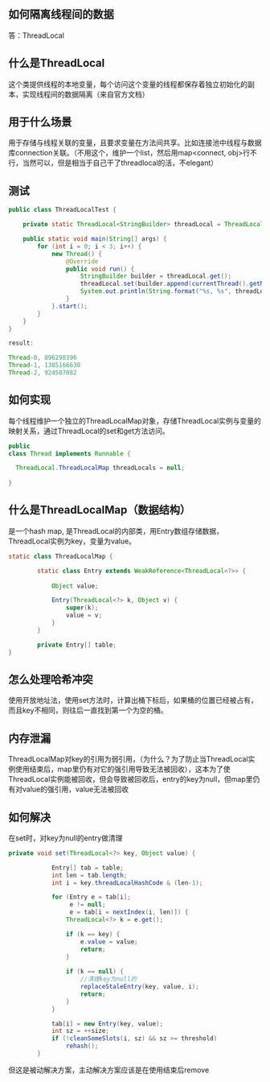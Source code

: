 ## 如何隔离线程间的数据
答：ThreadLocal

## 什么是ThreadLocal
这个类提供线程的本地变量，每个访问这个变量的线程都保存着独立初始化的副本，实现线程间的数据隔离（来自官方文档）

## 用于什么场景
用于存储与线程关联的变量，且要求变量在方法间共享。比如连接池中线程与数据库connection关联。（不用这个，维护一个list，然后用map<connect, obj>行不行，当然可以，但是相当于自己干了threadlocal的活，不elegant）

## 测试

```java
public class ThreadLocalTest {

    private static ThreadLocal<StringBuilder> threadLocal = ThreadLocal.withInitial(StringBuilder::new);

    public static void main(String[] args) {
        for (int i = 0; i < 3; i++) {
            new Thread() {
                @Override
                public void run() {
                    StringBuilder builder = threadLocal.get();
                    threadLocal.set(builder.append(currentThread().getName()));
                    System.out.println(String.format("%s, %s", threadLocal.get().toString(), threadLocal.get().hashCode()));
                }
            }.start();
        }
    }
}

result:

Thread-0, 896298396
Thread-1, 1385166630
Thread-2, 924507082
```

## 如何实现
每个线程维护一个独立的ThreadLocalMap对象，存储ThreadLocal实例与变量的映射关系，通过ThreadLocal的set和get方法访问。
```java
public
class Thread implements Runnable {

  ThreadLocal.ThreadLocalMap threadLocals = null;
  
}
```

## 什么是ThreadLocalMap（数据结构）
是一个hash map, 是ThreadLocal的内部类，用Entry数组存储数据，ThreadLocal实例为key，变量为value。
```java
static class ThreadLocalMap {

        static class Entry extends WeakReference<ThreadLocal<?>> {
        
            Object value;

            Entry(ThreadLocal<?> k, Object v) {
                super(k);
                value = v;
            }
        }

        private Entry[] table;
}

```
## 怎么处理哈希冲突
使用开放地址法，使用set方法时，计算出桶下标后，如果桶的位置已经被占有，而且key不相同，则往后一直找到第一个为空的桶。

## 内存泄漏
ThreadLocalMap对key的引用为弱引用，（为什么？为了防止当ThreadLocal实例使用结束后，map里仍有对它的强引用导致无法被回收），这本为了使ThreadLocal实例能被回收，但会导致被回收后，entry的key为null，但map里仍有对value的强引用，value无法被回收

## 如何解决
在set时，对key为null的entry做清理
```java
private void set(ThreadLocal<?> key, Object value) {

            Entry[] tab = table;
            int len = tab.length;
            int i = key.threadLocalHashCode & (len-1);

            for (Entry e = tab[i];
                 e != null;
                 e = tab[i = nextIndex(i, len)]) {
                ThreadLocal<?> k = e.get();

                if (k == key) {
                    e.value = value;
                    return;
                }
 
                if (k == null) {
                    //清理key为null的
                    replaceStaleEntry(key, value, i);
                    return;
                }
            }

            tab[i] = new Entry(key, value);
            int sz = ++size;
            if (!cleanSomeSlots(i, sz) && sz >= threshold)
                rehash();
        }
```

但这是被动解决方案，主动解决方案应该是在使用结束后remove
